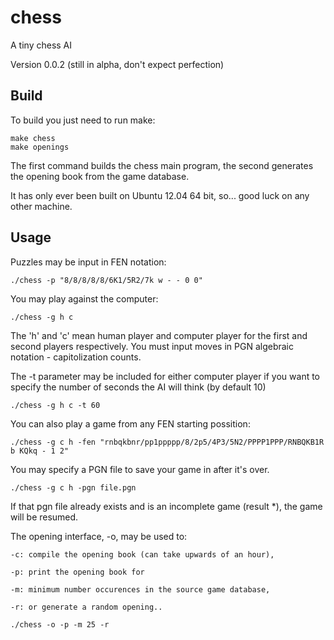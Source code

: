 chess
=====

A tiny chess AI

Version 0.0.2 (still in alpha, don't expect perfection)

Build
-----

  To build you just need to run make:

    make chess
    make openings 

  The first command builds the chess main program, the second generates the opening book from the game database.

  It has only ever been built on Ubuntu 12.04 64 bit, so... good luck on any other machine.

Usage
-----

  Puzzles may be input in FEN notation:

    ./chess -p "8/8/8/8/8/6K1/5R2/7k w - - 0 0"

  You may play against the computer:

    ./chess -g h c

  The 'h' and 'c' mean human player and computer player for the first
  and second players respectively.
  You must input moves in PGN algebraic notation - capitolization counts.

  The -t parameter may be included for either computer player if you want to specify the number of 
  seconds the AI will think (by default 10)

    ./chess -g h c -t 60

  You can also play a game from any FEN starting possition:

    ./chess -g c h -fen "rnbqkbnr/pp1ppppp/8/2p5/4P3/5N2/PPPP1PPP/RNBQKB1R b KQkq - 1 2"

  You may specify a PGN file to save your game in after it's over.

    ./chess -g c h -pgn file.pgn

  If that pgn file already exists and is an incomplete game (result *), the game will be resumed.

  The opening interface, -o, may be used to:
  
    -c: compile the opening book (can take upwards of an hour),
    
    -p: print the opening book for
    
    -m: minimum number occurences in the source game database,
    
    -r: or generate a random opening..

    ./chess -o -p -m 25 -r

